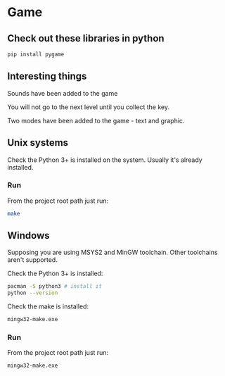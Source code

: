 # Game

## Check out these libraries in python

```bash
pip install pygame
```

## Interesting things

Sounds have been added to the game

You will not go to the next level until you collect the key.

Two modes have been added to the game - text and graphic.

## Unix systems

Check the Python 3+ is installed on the system. Usually it's already installed.

### Run

From the project root path just run:

```bash
make
```

## Windows

Supposing you are using MSYS2 and MinGW toolchain. Other toolchains aren't supported.

Check the Python 3+ is installed:

```bash
pacman -S python3 # install it
python --version
```

Check the make is installed:

```bash
mingw32-make.exe
```

### Run

From the project root path just run:

```bash
mingw32-make.exe
```
